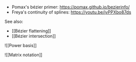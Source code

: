 - Pomax's bézier primer: https://pomax.github.io/bezierinfo/
- Freya's continuity of splines: https://youtu.be/jvPPXbo87ds


See also:

 - [[Bézier flattening]]
 - [[Bézier intersection]]


![[Power basis]]

![[Matrix notation]]